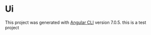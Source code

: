 # Ui

This project was generated with [Angular CLI](https://github.com/angular/angular-cli) version 7.0.5.
this is a test project
